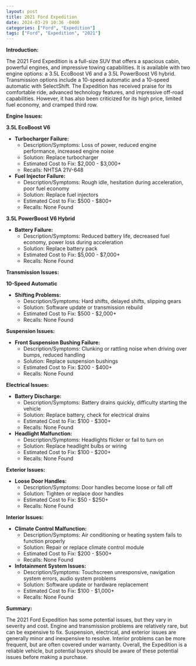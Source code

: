 ```yaml
---
layout: post
title: 2021 Ford Expedition
date: 2024-03-29 10:36 -0400
categories: ["Ford", "Expedition"]
tags: ["Ford", "Expedition", "2021"]
---
```

**Introduction:**

The 2021 Ford Expedition is a full-size SUV that offers a spacious cabin, powerful engines, and impressive towing capabilities. It is available with two engine options: a 3.5L EcoBoost V6 and a 3.5L PowerBoost V6 hybrid. Transmission options include a 10-speed automatic and a 10-speed automatic with SelectShift. The Expedition has received praise for its comfortable ride, advanced technology features, and impressive off-road capabilities. However, it has also been criticized for its high price, limited fuel economy, and cramped third row.

**Engine Issues:**

**3.5L EcoBoost V6**

* **Turbocharger Failure:**
    * Description/Symptoms: Loss of power, reduced engine performance, increased engine noise
    * Solution: Replace turbocharger
    * Estimated Cost to Fix: $2,000 - $3,000+
    * Recalls: NHTSA 21V-648
* **Fuel Injector Failure:**
    * Description/Symptoms: Rough idle, hesitation during acceleration, poor fuel economy
    * Solution: Replace fuel injectors
    * Estimated Cost to Fix: $500 - $800+
    * Recalls: None Found

**3.5L PowerBoost V6 Hybrid**

* **Battery Failure:**
    * Description/Symptoms: Reduced battery life, decreased fuel economy, power loss during acceleration
    * Solution: Replace battery pack
    * Estimated Cost to Fix: $5,000 - $7,000+
    * Recalls: None Found

**Transmission Issues:**

**10-Speed Automatic**

* **Shifting Problems:**
    * Description/Symptoms: Hard shifts, delayed shifts, slipping gears
    * Solution: Software update or transmission rebuild
    * Estimated Cost to Fix: $500 - $2,000+
    * Recalls: None Found

**Suspension Issues:**

* **Front Suspension Bushing Failure:**
    * Description/Symptoms: Clunking or rattling noise when driving over bumps, reduced handling
    * Solution: Replace suspension bushings
    * Estimated Cost to Fix: $200 - $400+
    * Recalls: None Found

**Electrical Issues:**

* **Battery Discharge:**
    * Description/Symptoms: Battery drains quickly, difficulty starting the vehicle
    * Solution: Replace battery, check for electrical drains
    * Estimated Cost to Fix: $100 - $300+
    * Recalls: None Found
* **Headlight Malfunction:**
    * Description/Symptoms: Headlights flicker or fail to turn on
    * Solution: Replace headlight bulbs or wiring
    * Estimated Cost to Fix: $100 - $200+
    * Recalls: None Found

**Exterior Issues:**

* **Loose Door Handles:**
    * Description/Symptoms: Door handles become loose or fall off
    * Solution: Tighten or replace door handles
    * Estimated Cost to Fix: $50 - $250+
    * Recalls: None Found

**Interior Issues:**

* **Climate Control Malfunction:**
    * Description/Symptoms: Air conditioning or heating system fails to function properly
    * Solution: Repair or replace climate control module
    * Estimated Cost to Fix: $200 - $500+
    * Recalls: None Found
* **Infotainment System Issues:**
    * Description/Symptoms: Touchscreen unresponsive, navigation system errors, audio system problems
    * Solution: Software update or hardware replacement
    * Estimated Cost to Fix: $100 - $1,000+
    * Recalls: None Found

**Summary:**

The 2021 Ford Expedition has some potential issues, but they vary in severity and cost. Engine and transmission problems are relatively rare, but can be expensive to fix. Suspension, electrical, and exterior issues are generally minor and inexpensive to resolve. Interior problems can be more frequent, but are often covered under warranty. Overall, the Expedition is a reliable vehicle, but potential buyers should be aware of these potential issues before making a purchase.
